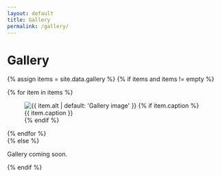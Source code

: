 ```yaml
---
layout: default
title: Gallery
permalink: /gallery/
---
```


# Gallery

{% assign items = site.data.gallery %}
{% if items and items != empty %}
<div class="gallery-grid">
  {% for item in items %}
  <figure class="gallery-item">
    <img src="{{ item.src | relative_url }}" alt="{{ item.alt | default: 'Gallery image' }}" loading="lazy" decoding="async" data-lightbox="gallery">
    {% if item.caption %}<figcaption>{{ item.caption }}</figcaption>{% endif %}
  </figure>
  {% endfor %}
</div>
{% else %}
<p>Gallery coming soon.</p>
{% endif %}

